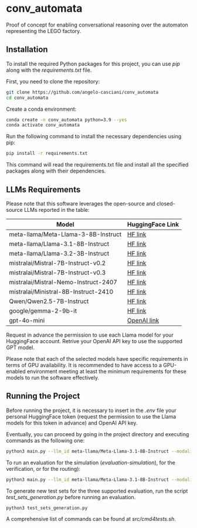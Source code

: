 # conv_automata

Proof of concept for enabling conversational reasoning over the automaton representing the LEGO factory.

## Installation

To install the required Python packages for this project, you can use *pip* along with the *requirements.txt* file.

First, you need to clone the repository:
```bash
git clone https://github.com/angelo-casciani/conv_automata
cd conv_automata
```

Create a conda environment:
```bash
conda create -n conv_automata python=3.9 --yes
conda activate conv_automata
```

Run the following command to install the necessary dependencies using pip:
```bash
pip install -r requirements.txt
```

This command will read the requirements.txt file and install all the specified packages along with their dependencies.

## LLMs Requirements

Please note that this software leverages the open-source and closed-source LLMs reported in the table:

| Model | HuggingFace Link |
|-----------|-----------|
| meta-llama/Meta-Llama-3-8B-Instruct | [HF link](https://huggingface.co/meta-llama/Meta-Llama-3-8B-Instruct) |
| meta-llama/Llama-3.1-8B-Instruct | [HF link](https://huggingface.co/meta-llama/Meta-Llama-3.1-8B-Instruct) |
| meta-llama/Llama-3.2-3B-Instruct | [HF link](https://huggingface.co/meta-llama/Llama-3.2-3B-Instruct) |
| mistralai/Mistral-7B-Instruct-v0.2 | [HF link](https://huggingface.co/mistralai/Mistral-7B-Instruct-v0.2) |
| mistralai/Mistral-7B-Instruct-v0.3 | [HF link](https://huggingface.co/mistralai/Mistral-7B-Instruct-v0.3) |
| mistralai/Mistral-Nemo-Instruct-2407 | [HF link](https://huggingface.co/mistralai/Mistral-Nemo-Instruct-2407) |
| mistralai/Ministral-8B-Instruct-2410 | [HF link](https://huggingface.co/mistralai/Ministral-8B-Instruct-2410) |
| Qwen/Qwen2.5-7B-Instruct | [HF link](https://huggingface.co/Qwen/Qwen2.5-7B-Instruct) |
| google/gemma-2-9b-it | [HF link](https://huggingface.co/google/gemma-2-9b-it) |
| gpt-4o-mini | [OpenAI link](https://platform.openai.com/docs/models) |

Request in advance the permission to use each Llama model for your HuggingFace account.
Retrive your OpenAI API key to use the supported GPT model.

Please note that each of the selected models have specific requirements in terms of GPU availability.
It is recommended to have access to a GPU-enabled environment meeting at least the minimum requirements for these models to run the software effectively.

## Running the Project
Before running the project, it is necessary to insert in the *.env* file your personal HuggingFace token (request the permission to use the Llama models for this token in advance) and OpenAI API key.

Eventually, you can proceed by going in the project directory and executing commands as the following one:
```bash
python3 main.py --llm_id meta-llama/Meta-Llama-3.1-8B-Instruct --modality live --max_new_tokens 512
```

To run an evaluation for the simulation (*evaluation-simulation*), for the verification, or for the routing):
```bash
python3 main.py --llm_id meta-llama/Meta-Llama-3.1-8B-Instruct --modality evaluation-simulation --max_new_tokens 512
```

To generate new test sets for the three supported evaluation, run the script *test_sets_generation.py* before running an evaluation.
```bash
python3 test_sets_generation.py
```

A comprehensive list of commands can be found at *src/cmd4tests.sh*.